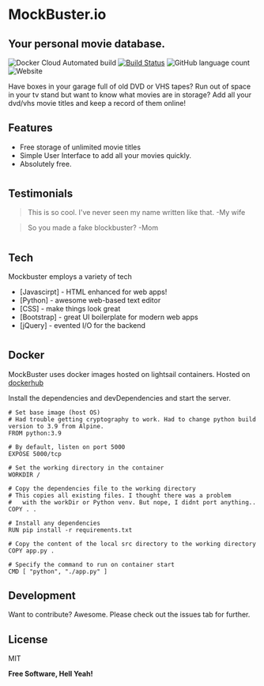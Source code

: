 # MockBuster.io
## Your personal movie database.

![Docker Cloud Automated build](https://img.shields.io/docker/cloud/automated/gascak/mbuster) [![Build Status](https://travis-ci.org/joemccann/dillinger.svg?branch=master)](https://travis-ci.org/joemccann/dillinger) ![GitHub language count](https://img.shields.io/github/languages/count/GascaK/MockBuster.io) ![Website](https://img.shields.io/website?down_color=lightgrey&down_message=offline&up_color=blue&up_message=online&url=https%3A%2F%2Fmockbuster.io)

Have boxes in your garage full of old DVD or VHS tapes? Run out of space in your tv stand but want to know what movies are in storage? Add all your dvd/vhs movie titles and keep a record of them online!

## Features
- Free storage of unlimited movie titles
- Simple User Interface to add all your movies quickly.
- Absolutely free.
#
#
## Testimonials
> This is so cool. I've never seen my name
> written like that.
>          -My wife

> So you made a fake blockbuster?
> -Mom

#
#

## Tech

Mockbuster employs a variety of tech

- [Javascirpt] - HTML enhanced for web apps!
- [Python] - awesome web-based text editor
- [CSS] - make things look great
- [Bootstrap] - great UI boilerplate for modern web apps
- [jQuery] - evented I/O for the backend
#
#

## Docker

MockBuster uses docker images hosted on lightsail containers. Hosted on [dockerhub](https://hub.docker.com/repository/docker/gascak/mbuster)

Install the dependencies and devDependencies and start the server.

```
# Set base image (host OS)
# Had trouble getting cryptography to work. Had to change python build version to 3.9 from Alpine.
FROM python:3.9

# By default, listen on port 5000
EXPOSE 5000/tcp

# Set the working directory in the container
WORKDIR /

# Copy the dependencies file to the working directory
# This copies all existing files. I thought there was a problem
#   with the workDir or Python venv. But nope, I didnt port anything..
COPY . .

# Install any dependencies
RUN pip install -r requirements.txt

# Copy the content of the local src directory to the working directory
COPY app.py .

# Specify the command to run on container start
CMD [ "python", "./app.py" ]
```

## Development
Want to contribute? Awesome. Please check out the issues tab for further.

## License

MIT

**Free Software, Hell Yeah!**

